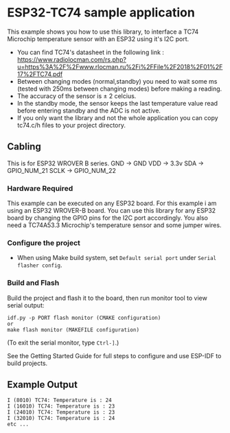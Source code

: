 # ESP32-TC74 sample application

This example shows you how to use this library, to interface a TC74 Microchip temperature sensor with an ESP32 using it's I2C port.
- You can find TC74's datasheet in the following link : https://www.radiolocman.com/rs.php?u=https%3A%2F%2Fwww.rlocman.ru%2Fi%2FFile%2F2018%2F01%2F17%2FTC74.pdf
- Between changing modes (normal,standby) you need to wait some ms (tested with 250ms between changing modes) before making a reading.
- The accuracy of the sensor is ± 2 celcius.
- In the standby mode, the sensor keeps the last temperature value read before entering standby and the ADC is not active.
- If you only want the library and not the whole application you can copy tc74.c/h files to your project directory.

## Cabling

This is for ESP32 WROVER B series.
GND   -> GND
VDD   -> 3.3v
SDA   ->  GPIO_NUM_21
SCLK  ->  GPIO_NUM_22

### Hardware Required

This example can be executed on any ESP32 board. For this example i am using an ESP32 WROVER-B board. You can use this library for any ESP32 board by changing the GPIO pins for the I2C port accordingly.
You also need a TC74A53.3 Microchip's temperature sensor and some jumper wires.

### Configure the project

* When using Make build system, set `Default serial port` under `Serial flasher config`.

### Build and Flash

Build the project and flash it to the board, then run monitor tool to view serial output:

```
idf.py -p PORT flash monitor (CMAKE configuration)
or
make flash monitor (MAKEFILE configuration)
```

(To exit the serial monitor, type ``Ctrl-]``.)

See the Getting Started Guide for full steps to configure and use ESP-IDF to build projects.

## Example Output

```
I (8010) TC74: Temperature is : 24
I (16010) TC74: Temperature is : 23
I (24010) TC74: Temperature is : 23
I (32010) TC74: Temperature is : 24
etc ...
```
